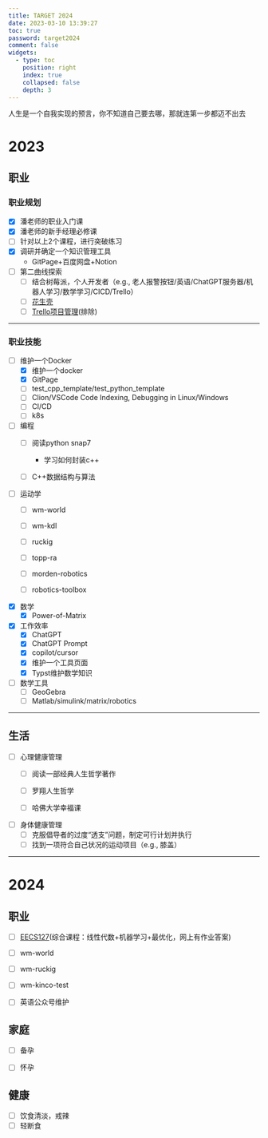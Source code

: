 ```yaml
---
title: TARGET 2024
date: 2023-03-10 13:39:27
toc: true
password: target2024
comment: false
widgets:
  - type: toc
    position: right
    index: true
    collapsed: false
    depth: 3
---
```


人生是一个自我实现的预言，你不知道自己要去哪，那就连第一步都迈不出去

<!-- more -->

# 2023

## 职业

### 职业规划

- [x] 潘老师的职业入门课
- [x] 潘老师的新手经理必修课
- [ ] 针对以上2个课程，进行突破练习
- [x] 调研并确定一个知识管理工具
  - GitPage+百度网盘+Notion
- [ ] 第二曲线探索
  - [ ] 结合树莓派，个人开发者（e.g., 老人报警按钮/英语/ChatGPT服务器/机器人学习/数学学习/CICD/Trello）
  - [ ] [花生壳](https://hsk.oray.com/)
  - [ ] [Trello项目管理](https://trello.com/zh-Hans)(排除)

--- 

### 职业技能

- [ ] 维护一个Docker
    - [x] 维护一个docker
    - [x] GitPage
    - [ ] test_cpp_template/test_python_template
    - [ ] Clion/VSCode Code Indexing, Debugging in Linux/Windows
    - [ ] CI/CD
    - [ ] k8s

- [ ] 编程
    - [ ] 阅读python snap7
        - 学习如何封装c++
    - [ ] C++数据结构与算法


- [ ] 运动学
    - [ ] wm-world
    - [ ] wm-kdl
    - [ ] ruckig
    - [ ] topp-ra
    - [ ] morden-robotics
    - [ ] robotics-toolbox


- [x] 数学
    - [x] Power-of-Matrix

- [x] 工作效率
    - [x] ChatGPT
    - [x] ChatGPT Prompt
    - [x] copilot/cursor
    - [x] 维护一个工具页面
    - [x] Typst维护数学知识

- [ ] 数学工具
  - [ ] GeoGebra
  - [ ] Matlab/simulink/matrix/robotics

---

## 生活

- [ ] 心理健康管理
  - [ ] 阅读一部经典人生哲学著作
  - [ ] 罗翔人生哲学
  - [ ] 哈佛大学幸福课


- [ ] 身体健康管理
  - [ ] 克服倡导者的过度“透支”问题，制定可行计划并执行
  - [ ] 找到一项符合自己状况的运动项目（e.g., 膝盖）

---

# 2024

## 职业

- [ ] [EECS127](https://eecs127.github.io/)(综合课程：线性代数+机器学习+最优化，网上有作业答案)
- [ ] wm-world
- [ ] wm-ruckig
- [ ] wm-kinco-test
- [ ] 英语公众号维护


## 家庭

- [ ] 备孕
- [ ] 怀孕


## 健康

- [ ] 饮食清淡，戒辣
- [ ] 轻断食
